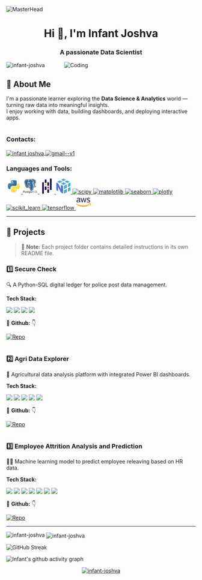 ![MasterHead](https://res.cloudinary.com/superfolio/image/upload/v1620689979/68747470733a2f2f692e70696e696d672e636f6d2f6f726967696e616c732f63362f33332f63322f63363333633230656465383266306530636564376435373064626533613166332e676966_yjuh2s.gif)

<h1 align="center">Hi 👋, I'm Infant Joshva</h1>
<h3 align="center">A passionate Data Scientist</h3>

<img align="right" alt="Coding" width="350" src="https://static.tildacdn.biz/tild3930-6134-4666-b963-386462303334/programmer_1.gif">

<p align="left"> <img src="https://komarev.com/ghpvc/?username=infant-joshva&label=Profile%20views&color=0e75b6&style=flat" alt="infant-joshva" /> </p>

## 🚀 About Me  
I'm a passionate learner exploring the **Data Science & Analytics** world — turning raw data into meaningful insights.  
I enjoy working with data, building dashboards, and deploying interactive apps. 

<h1></h1>

<h3 align="left">Contacts:</h3>
<p align="left">
<a href="https://www.linkedin.com/in/infant-joshva" target="_blank">
  <img align="center" src="https://raw.githubusercontent.com/rahuldkjain/github-profile-readme-generator/master/src/images/icons/Social/linked-in-alt.svg" alt="infant joshva" height="30" width="40" />
</a>
<a href="mailto:infantjoshva2024@gmail.com" target="_blank">
  <img align="center" width="40" height="40" src="https://img.icons8.com/color/48/gmail--v1.png" alt="gmail--v1"/>
</a>
</p>


<h3 align="left">Languages and Tools:</h3>
<p align="left"> 
<a href="https://www.python.org" target="_blank" rel="noreferrer"> <img src="https://raw.githubusercontent.com/devicons/devicon/master/icons/python/python-original.svg" alt="python" width="40" height="40"/> </a> 
<a href="https://www.postgresql.org" target="_blank" rel="noreferrer"> <img src="https://raw.githubusercontent.com/devicons/devicon/master/icons/postgresql/postgresql-original-wordmark.svg" alt="postgresql" width="40" height="40"/> </a> 
<a href="https://pandas.pydata.org/" target="_blank" rel="noreferrer"> <img src="https://raw.githubusercontent.com/devicons/devicon/master/icons/pandas/pandas-original.svg" alt="pandas" width="40" height="40"/> </a> 
<a href="https://numpy.org/" target="_blank" rel="noreferrer"> <img src="https://raw.githubusercontent.com/devicons/devicon/master/icons/numpy/numpy-original.svg" alt="numpy" width="40" height="40"/> </a> 
<a href="https://scipy.org/" target="_blank" rel="noreferrer"> <img src="https://upload.wikimedia.org/wikipedia/commons/b/b2/SCIPY_2.svg" alt="scipy" width="40" height="40"/> </a> 
<a href="https://matplotlib.org/" target="_blank" rel="noreferrer"> <img src="https://upload.wikimedia.org/wikipedia/commons/8/84/Matplotlib_icon.svg" alt="matplotlib" width="40" height="40"/> </a> 
<a href="https://seaborn.pydata.org/" target="_blank" rel="noreferrer"> <img src="https://seaborn.pydata.org/_images/logo-mark-lightbg.svg" alt="seaborn" width="40" height="40"/> </a> 
<a href="https://plotly.com/" target="_blank" rel="noreferrer"> <img src="https://images.prismic.io/plotly-marketing-website-2/8f977c91-7b4e-4367-8228-26fbba2506e4_69e12d6a-fb65-4b6e-8423-9465a29c6028_plotly-logo-sm.png?auto=compress%2Cformat&fit=max&w=128" alt="plotly" width="90" height="60"/> </a>
<a href="https://scikit-learn.org/" target="_blank" rel="noreferrer"> <img src="https://upload.wikimedia.org/wikipedia/commons/0/05/Scikit_learn_logo_small.svg" alt="scikit_learn" width="40" height="80"/> </a> 
<a href="https://www.tensorflow.org" target="_blank" rel="noreferrer"> <img src="https://www.vectorlogo.zone/logos/tensorflow/tensorflow-icon.svg" alt="tensorflow" width="35" height="40"/> </a> 
<a href="https://aws.amazon.com" target="_blank" rel="noreferrer"> <img src="https://raw.githubusercontent.com/devicons/devicon/master/icons/amazonwebservices/amazonwebservices-original-wordmark.svg" alt="aws" width="40" height="40"/> </a> 
</p>


---

## 🚀 Projects

> 📌 **Note:** Each project folder contains detailed instructions in its own README file. 

### 1️⃣ Secure Check

🔍 A Python-SQL digital ledger for police post data management.  
  
**Tech Stack:**  

<img src="https://img.shields.io/badge/Python-3776AB?style=for-the-badge&logo=python&logoColor=white"> <img src="https://img.shields.io/badge/PostgreSQL-4169E1?style=for-the-badge&logo=postgresql&logoColor=white"> <img src="https://img.shields.io/badge/Pandas-150458?style=for-the-badge&logo=pandas&logoColor=white"> <img src="https://img.shields.io/badge/Streamlit-FF4B4B?style=for-the-badge&logo=streamlit&logoColor=white">

📂 **Github:** 👇

[![Repo](https://img.shields.io/badge/Repo-Secure%20Check-orange?style=plastic&logo=github)](https://github.com/Infant-Joshva/Mini-Project-1-Secure-Check-.git)

<h1></h1>

### 2️⃣ Agri Data Explorer

🌾 Agricultural data analysis platform with integrated Power BI dashboards.  
  
**Tech Stack:**  

<img src="https://img.shields.io/badge/Python-3776AB?style=for-the-badge&logo=python&logoColor=white"> <img src="https://img.shields.io/badge/PostgreSQL-4169E1?style=for-the-badge&logo=postgresql&logoColor=white"> <img src="https://img.shields.io/badge/Pandas-150458?style=for-the-badge&logo=pandas&logoColor=white"> <img src="https://img.shields.io/badge/Plotly-3F4F75?style=for-the-badge&logo=plotly&logoColor=white"> <img src="https://img.shields.io/badge/Power%20BI-F2C811?style=for-the-badge&logo=powerbi&logoColor=black">

📂 **Github:** 👇

[![Repo](https://img.shields.io/badge/Repo-Agri%20Data%20Explorer-orange?style=plastic&logo=github)](https://github.com/Infant-Joshva/Mini_project_2-Agri-Data-Explorer.git)

<h1></h1>

### 3️⃣ Employee Attrition Analysis and Prediction

👨‍💼 Machine learning model to predict employee releaving based on HR data.  

**Tech Stack:**  

<img src="https://img.shields.io/badge/Python-3776AB?style=for-the-badge&logo=python&logoColor=white"> <img src="https://img.shields.io/badge/PostgreSQL-4169E1?style=for-the-badge&logo=postgresql&logoColor=white"> <img src="https://img.shields.io/badge/Pandas-150458?style=for-the-badge&logo=pandas&logoColor=white"> <img src="https://img.shields.io/badge/SciPy-8CAAE6?style=for-the-badge&logo=scipy&logoColor=white"> <img src="https://img.shields.io/badge/NumPy-013243?style=for-the-badge&logo=numpy&logoColor=white"> <img src="https://img.shields.io/badge/Scikit%20Learn-F7931E?style=for-the-badge&logo=scikitlearn&logoColor=white"> <img src="https://img.shields.io/badge/Streamlit-FF4B4B?style=for-the-badge&logo=streamlit&logoColor=white">

📂 **Github:** 👇

[![Repo](https://img.shields.io/badge/Repo-Employee%20Attrition%20ML%20Model-orange?style=plastic&logo=github)](https://github.com/Infant-Joshva/Project_3-Employee_Attrition_ML_Model.git)

---

<p><img align="left" src="https://github-readme-stats.vercel.app/api/top-langs?username=infant-joshva&show_icons=true&locale=en&layout=compact" alt="infant-joshva" /></p>

<p>&nbsp;<img align="center" src="https://github-readme-stats.vercel.app/api?username=infant-joshva&show_icons=true&locale=en" alt="infant-joshva" /></p>

![GitHub Streak](https://github-readme-streak-stats.herokuapp.com/?user=Infant-Joshva)

![Infant's github activity graph](https://github-readme-activity-graph.vercel.app/graph?username=Infant-Joshva&bg_color=000000&color=ffffff&line=4dff4d&point=ffffff&area=true&hide_border=true)

<p align="center">
  <a href="https://github.com/ryo-ma/github-profile-trophy">
    <img src="https://github-profile-trophy.vercel.app/?username=infant-joshva&theme=gruvbox&margin-w=15" alt="infant-joshva" />
  </a>
</p>

